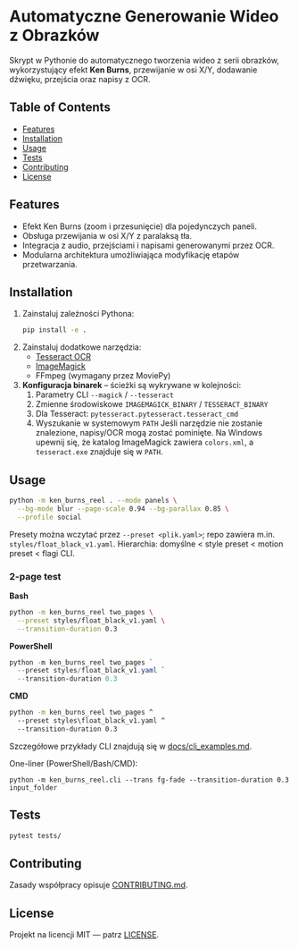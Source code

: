 # Automatyczne Generowanie Wideo z Obrazków

Skrypt w Pythonie do automatycznego tworzenia wideo z serii obrazków, wykorzystujący efekt **Ken Burns**, przewijanie w osi X/Y, dodawanie dźwięku, przejścia oraz napisy z OCR.

## Table of Contents
- [Features](#features)
- [Installation](#installation)
- [Usage](#usage)
- [Tests](#tests)
- [Contributing](#contributing)
- [License](#license)

## Features
- Efekt Ken Burns (zoom i przesunięcie) dla pojedynczych paneli.
- Obsługa przewijania w osi X/Y z paralaksą tła.
- Integracja z audio, przejściami i napisami generowanymi przez OCR.
- Modularna architektura umożliwiająca modyfikację etapów przetwarzania.

## Installation
1. Zainstaluj zależności Pythona:
   ```bash
   pip install -e .
   ```
2. Zainstaluj dodatkowe narzędzia:
   - [Tesseract OCR](https://github.com/tesseract-ocr/tesseract)
   - [ImageMagick](https://imagemagick.org)
   - FFmpeg (wymagany przez MoviePy)
3. **Konfiguracja binarek** – ścieżki są wykrywane w kolejności:
   1. Parametry CLI `--magick` / `--tesseract`
   2. Zmienne środowiskowe `IMAGEMAGICK_BINARY` / `TESSERACT_BINARY`
   3. Dla Tesseract: `pytesseract.pytesseract.tesseract_cmd`
   4. Wyszukanie w systemowym `PATH`
   Jeśli narzędzie nie zostanie znalezione, napisy/OCR mogą zostać pominięte.
   Na Windows upewnij się, że katalog ImageMagick zawiera `colors.xml`, a `tesseract.exe` znajduje się w `PATH`.

## Usage
```bash
python -m ken_burns_reel . --mode panels \
  --bg-mode blur --page-scale 0.94 --bg-parallax 0.85 \
  --profile social
```

Presety można wczytać przez `--preset <plik.yaml>`; repo zawiera m.in.
`styles/float_black_v1.yaml`. Hierarchia: domyślne < style preset < motion preset <
flagi CLI.

### 2-page test

**Bash**

```bash
python -m ken_burns_reel two_pages \
  --preset styles/float_black_v1.yaml \
  --transition-duration 0.3
```

**PowerShell**

```powershell
python -m ken_burns_reel two_pages `
  --preset styles/float_black_v1.yaml `
  --transition-duration 0.3
```

**CMD**

```cmd
python -m ken_burns_reel two_pages ^
  --preset styles\float_black_v1.yaml ^
  --transition-duration 0.3
```

Szczegółowe przykłady CLI znajdują się w [docs/cli_examples.md](docs/cli_examples.md).

One-liner (PowerShell/Bash/CMD):

```
python -m ken_burns_reel.cli --trans fg-fade --transition-duration 0.3 input_folder
```

## Tests
```bash
pytest tests/
```

## Contributing
Zasady współpracy opisuje [CONTRIBUTING.md](CONTRIBUTING.md).

## License
Projekt na licencji MIT — patrz [LICENSE](LICENSE).
